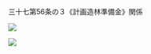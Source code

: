 三十七第56条の３《計画造林準備金》関係

![](https://www.nta.go.jp/tmp/b51058a5-8088-49cd-8cdd-fe68beabfa52/images/7332802d2a05aa120cadb0d52d312c59e9b7c51250e3aba3c8c273a6bbbbdd30.jpg)

![](https://www.nta.go.jp/tmp/b51058a5-8088-49cd-8cdd-fe68beabfa52/images/40a83a9b82f4f600a42496423ef3ca9c75b4b66d5d079cabe97774e460f35a4e.jpg)